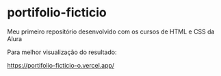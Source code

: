 # portifolio-ficticio
Meu primeiro repositório desenvolvido com os cursos de HTML e CSS da Alura

Para melhor visualização do resultado:

  https://portifolio-ficticio-o.vercel.app/

